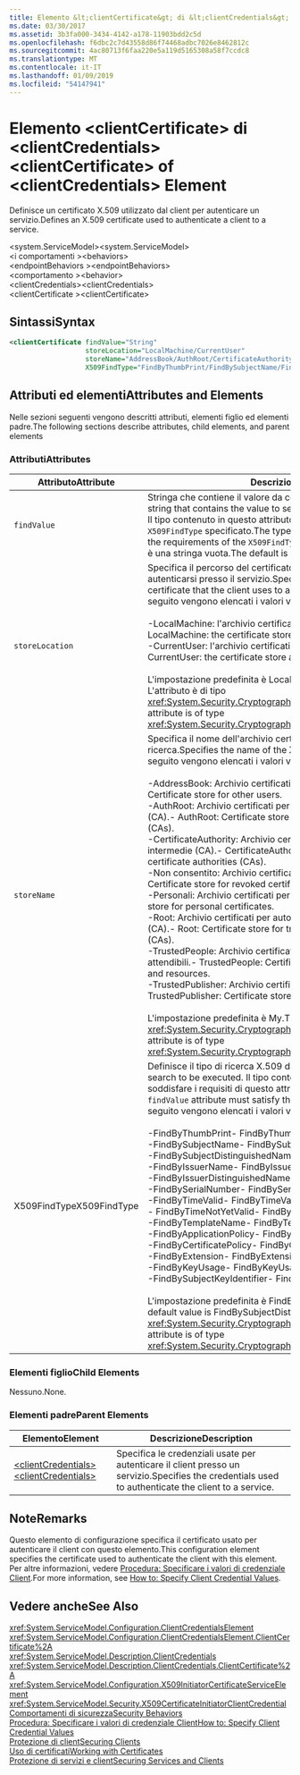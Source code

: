 ```yaml
---
title: Elemento &lt;clientCertificate&gt; di &lt;clientCredentials&gt;
ms.date: 03/30/2017
ms.assetid: 3b3fa000-3434-4142-a178-11903bdd2c5d
ms.openlocfilehash: f6dbc2c7d43558d86f74468adbc7026e8462812c
ms.sourcegitcommit: 4ac80713f6faa220e5a119d5165308a58f7ccdc8
ms.translationtype: MT
ms.contentlocale: it-IT
ms.lasthandoff: 01/09/2019
ms.locfileid: "54147941"
---
```

# <a name="ltclientcertificategt-of-ltclientcredentialsgt-element"></a><span data-ttu-id="e2406-102">Elemento &lt;clientCertificate&gt; di &lt;clientCredentials&gt;</span><span class="sxs-lookup"><span data-stu-id="e2406-102">&lt;clientCertificate&gt; of &lt;clientCredentials&gt; Element</span></span>
<span data-ttu-id="e2406-103">Definisce un certificato X.509 utilizzato dal client per autenticare un servizio.</span><span class="sxs-lookup"><span data-stu-id="e2406-103">Defines an X.509 certificate used to authenticate a client to a service.</span></span>  
  
 <span data-ttu-id="e2406-104">\<system.ServiceModel></span><span class="sxs-lookup"><span data-stu-id="e2406-104">\<system.ServiceModel></span></span>  
<span data-ttu-id="e2406-105">\<i comportamenti ></span><span class="sxs-lookup"><span data-stu-id="e2406-105">\<behaviors></span></span>  
<span data-ttu-id="e2406-106">\<endpointBehaviors ></span><span class="sxs-lookup"><span data-stu-id="e2406-106">\<endpointBehaviors></span></span>  
<span data-ttu-id="e2406-107">\<comportamento ></span><span class="sxs-lookup"><span data-stu-id="e2406-107">\<behavior></span></span>  
<span data-ttu-id="e2406-108">\<clientCredentials></span><span class="sxs-lookup"><span data-stu-id="e2406-108">\<clientCredentials></span></span>  
<span data-ttu-id="e2406-109">\<clientCertificate ></span><span class="sxs-lookup"><span data-stu-id="e2406-109">\<clientCertificate></span></span>  
  
## <a name="syntax"></a><span data-ttu-id="e2406-110">Sintassi</span><span class="sxs-lookup"><span data-stu-id="e2406-110">Syntax</span></span>  
  
```xml  
<clientCertificate findValue="String"
                   storeLocation="LocalMachine/CurrentUser"
                   storeName="AddressBook/AuthRoot/CertificateAuthority/Disallowed/My/Root/TrustedPeople/TrustedPublisher"
                   X509FindType="FindByThumbPrint/FindBySubjectName/FindBySubjectDistinguishedName/FindByIssuerName/FindByIssuerDistinguishedName/FindBySerialNumber/FindByTimeValid/FindByTimeNotYetValid/FindByTemplateName/FindByApplicationPolicy/FindByCertificatePolicy/FindByExtension/FindByKeyUsage/FindBySubjectKeyIdentifier" />
```  
  
## <a name="attributes-and-elements"></a><span data-ttu-id="e2406-111">Attributi ed elementi</span><span class="sxs-lookup"><span data-stu-id="e2406-111">Attributes and Elements</span></span>  
 <span data-ttu-id="e2406-112">Nelle sezioni seguenti vengono descritti attributi, elementi figlio ed elementi padre.</span><span class="sxs-lookup"><span data-stu-id="e2406-112">The following sections describe attributes, child elements, and parent elements</span></span>  
  
### <a name="attributes"></a><span data-ttu-id="e2406-113">Attributi</span><span class="sxs-lookup"><span data-stu-id="e2406-113">Attributes</span></span>  
  
|<span data-ttu-id="e2406-114">Attributo</span><span class="sxs-lookup"><span data-stu-id="e2406-114">Attribute</span></span>|<span data-ttu-id="e2406-115">Descrizione</span><span class="sxs-lookup"><span data-stu-id="e2406-115">Description</span></span>|  
|---------------|-----------------|  
|`findValue`|<span data-ttu-id="e2406-116">Stringa che contiene il valore da cercare nell'archivio certificati X.509.</span><span class="sxs-lookup"><span data-stu-id="e2406-116">A string that contains the value to search for in the X.509 certificate store.</span></span> <span data-ttu-id="e2406-117">Il tipo contenuto in questo attributo deve soddisfare i requisiti del valore `X509FindType` specificato.</span><span class="sxs-lookup"><span data-stu-id="e2406-117">The type contained in the attribute must satisfy the requirements of the `X509FindType` attribute value.</span></span> <span data-ttu-id="e2406-118">Il valore predefinito è una stringa vuota.</span><span class="sxs-lookup"><span data-stu-id="e2406-118">The default is an empty string.</span></span>|  
|`storeLocation`|<span data-ttu-id="e2406-119">Specifica il percorso del certificato X.509 usato dal client per autenticarsi presso il servizio.</span><span class="sxs-lookup"><span data-stu-id="e2406-119">Specifies the location of the X.509 certificate that the client uses to authenticate itself to the service.</span></span> <span data-ttu-id="e2406-120">Di seguito vengono elencati i valori validi:</span><span class="sxs-lookup"><span data-stu-id="e2406-120">Valid values include the following:</span></span><br /><br /> <span data-ttu-id="e2406-121">-LocalMachine: l'archivio certificati assegnato al computer locale.</span><span class="sxs-lookup"><span data-stu-id="e2406-121">-   LocalMachine: the certificate store assigned to the local machine.</span></span><br /><span data-ttu-id="e2406-122">-CurrentUser: l'archivio certificati assegnato all'utente corrente.</span><span class="sxs-lookup"><span data-stu-id="e2406-122">-   CurrentUser: the certificate store assigned to the current user.</span></span><br /><br /> <span data-ttu-id="e2406-123">L'impostazione predefinita è LocalMachine.</span><span class="sxs-lookup"><span data-stu-id="e2406-123">The default is LocalMachine.</span></span> <span data-ttu-id="e2406-124">L'attributo è di tipo <xref:System.Security.Cryptography.X509Certificates.StoreLocation>.</span><span class="sxs-lookup"><span data-stu-id="e2406-124">This attribute is of type <xref:System.Security.Cryptography.X509Certificates.StoreLocation>.</span></span>|  
|`storeName`|<span data-ttu-id="e2406-125">Specifica il nome dell'archivio certificati X.509 in cui eseguire la ricerca.</span><span class="sxs-lookup"><span data-stu-id="e2406-125">Specifies the name of the X.509 certificate store to search.</span></span> <span data-ttu-id="e2406-126">Di seguito vengono elencati i valori validi:</span><span class="sxs-lookup"><span data-stu-id="e2406-126">Valid values include the following:</span></span><br /><br /> <span data-ttu-id="e2406-127">-AddressBook: Archivio certificati per altri utenti.</span><span class="sxs-lookup"><span data-stu-id="e2406-127">-   AddressBook: Certificate store for other users.</span></span><br /><span data-ttu-id="e2406-128">-AuthRoot: Archivio certificati per autorità di certificazione di terze parti (CA).</span><span class="sxs-lookup"><span data-stu-id="e2406-128">-   AuthRoot: Certificate store for third-party certificate authorities (CAs).</span></span><br /><span data-ttu-id="e2406-129">-CertificateAuthority: Archivio certificati per autorità di certificazione intermedie (CA).</span><span class="sxs-lookup"><span data-stu-id="e2406-129">-   CertificateAuthority: Certificate store for intermediate certificate authorities (CAs).</span></span><br /><span data-ttu-id="e2406-130">-Non consentito: Archivio certificati per certificati revocati.</span><span class="sxs-lookup"><span data-stu-id="e2406-130">-   Disallowed: Certificate store for revoked certificates.</span></span><br /><span data-ttu-id="e2406-131">-Personali: Archivio certificati per certificati personali.</span><span class="sxs-lookup"><span data-stu-id="e2406-131">-   My: Certificate store for personal certificates.</span></span><br /><span data-ttu-id="e2406-132">-Root: Archivio certificati per autorità di certificazione radice attendibile (CA).</span><span class="sxs-lookup"><span data-stu-id="e2406-132">-   Root: Certificate store for trusted root certificate authorities (CAs).</span></span><br /><span data-ttu-id="e2406-133">-TrustedPeople: Archivio certificati per le risorse e persone direttamente attendibili.</span><span class="sxs-lookup"><span data-stu-id="e2406-133">-   TrustedPeople: Certificate store for directly trusted people and resources.</span></span><br /><span data-ttu-id="e2406-134">-TrustedPublisher: Archivio certificati per autori direttamente attendibili.</span><span class="sxs-lookup"><span data-stu-id="e2406-134">-   TrustedPublisher: Certificate store for directly trusted publishers.</span></span><br /><br /> <span data-ttu-id="e2406-135">L'impostazione predefinita è My.</span><span class="sxs-lookup"><span data-stu-id="e2406-135">The default is My.</span></span> <span data-ttu-id="e2406-136">L'attributo è di tipo <xref:System.Security.Cryptography.X509Certificates.StoreName>.</span><span class="sxs-lookup"><span data-stu-id="e2406-136">This attribute is of type <xref:System.Security.Cryptography.X509Certificates.StoreName>.</span></span>|  
|<span data-ttu-id="e2406-137">X509FindType</span><span class="sxs-lookup"><span data-stu-id="e2406-137">X509FindType</span></span>|<span data-ttu-id="e2406-138">Definisce il tipo di ricerca X.509 da eseguire.</span><span class="sxs-lookup"><span data-stu-id="e2406-138">Defines the type of X.509 search to be executed.</span></span> <span data-ttu-id="e2406-139">Il tipo contenuto nell'attributo `findValue` deve soddisfare i requisiti di questo attributo.</span><span class="sxs-lookup"><span data-stu-id="e2406-139">The type contained in the `findValue` attribute must satisfy the requirements of this attribute.</span></span> <span data-ttu-id="e2406-140">Di seguito vengono elencati i valori validi:</span><span class="sxs-lookup"><span data-stu-id="e2406-140">Valid values include the following:</span></span><br /><br /> <span data-ttu-id="e2406-141">-FindByThumbPrint</span><span class="sxs-lookup"><span data-stu-id="e2406-141">-   FindByThumbPrint</span></span><br /><span data-ttu-id="e2406-142">-FindBySubjectName</span><span class="sxs-lookup"><span data-stu-id="e2406-142">-   FindBySubjectName</span></span><br /><span data-ttu-id="e2406-143">-FindBySubjectDistinguishedName</span><span class="sxs-lookup"><span data-stu-id="e2406-143">-   FindBySubjectDistinguishedName</span></span><br /><span data-ttu-id="e2406-144">-FindByIssuerName</span><span class="sxs-lookup"><span data-stu-id="e2406-144">-   FindByIssuerName</span></span><br /><span data-ttu-id="e2406-145">-FindByIssuerDistinguishedName</span><span class="sxs-lookup"><span data-stu-id="e2406-145">-   FindByIssuerDistinguishedName</span></span><br /><span data-ttu-id="e2406-146">-FindBySerialNumber</span><span class="sxs-lookup"><span data-stu-id="e2406-146">-   FindBySerialNumber</span></span><br /><span data-ttu-id="e2406-147">-FindByTimeValid</span><span class="sxs-lookup"><span data-stu-id="e2406-147">-   FindByTimeValid</span></span><br /><span data-ttu-id="e2406-148">-   FindByTimeNotYetValid</span><span class="sxs-lookup"><span data-stu-id="e2406-148">-   FindByTimeNotYetValid</span></span><br /><span data-ttu-id="e2406-149">-FindByTemplateName</span><span class="sxs-lookup"><span data-stu-id="e2406-149">-   FindByTemplateName</span></span><br /><span data-ttu-id="e2406-150">-FindByApplicationPolicy</span><span class="sxs-lookup"><span data-stu-id="e2406-150">-   FindByApplicationPolicy</span></span><br /><span data-ttu-id="e2406-151">-FindByCertificatePolicy</span><span class="sxs-lookup"><span data-stu-id="e2406-151">-   FindByCertificatePolicy</span></span><br /><span data-ttu-id="e2406-152">-FindByExtension</span><span class="sxs-lookup"><span data-stu-id="e2406-152">-   FindByExtension</span></span><br /><span data-ttu-id="e2406-153">-FindByKeyUsage</span><span class="sxs-lookup"><span data-stu-id="e2406-153">-   FindByKeyUsage</span></span><br /><span data-ttu-id="e2406-154">-FindBySubjectKeyIdentifier</span><span class="sxs-lookup"><span data-stu-id="e2406-154">-   FindBySubjectKeyIdentifier</span></span><br /><br /> <span data-ttu-id="e2406-155">L'impostazione predefinita è FindBySubjectDistinguishedName.</span><span class="sxs-lookup"><span data-stu-id="e2406-155">The default value is FindBySubjectDistinguishedName.</span></span> <span data-ttu-id="e2406-156">L'attributo è di tipo <xref:System.Security.Cryptography.X509Certificates.X509FindType>.</span><span class="sxs-lookup"><span data-stu-id="e2406-156">This attribute is of type <xref:System.Security.Cryptography.X509Certificates.X509FindType>.</span></span>|  
  
### <a name="child-elements"></a><span data-ttu-id="e2406-157">Elementi figlio</span><span class="sxs-lookup"><span data-stu-id="e2406-157">Child Elements</span></span>  
 <span data-ttu-id="e2406-158">Nessuno.</span><span class="sxs-lookup"><span data-stu-id="e2406-158">None.</span></span>  
  
### <a name="parent-elements"></a><span data-ttu-id="e2406-159">Elementi padre</span><span class="sxs-lookup"><span data-stu-id="e2406-159">Parent Elements</span></span>  
  
|<span data-ttu-id="e2406-160">Elemento</span><span class="sxs-lookup"><span data-stu-id="e2406-160">Element</span></span>|<span data-ttu-id="e2406-161">Descrizione</span><span class="sxs-lookup"><span data-stu-id="e2406-161">Description</span></span>|  
|-------------|-----------------|  
|[<span data-ttu-id="e2406-162">\<clientCredentials></span><span class="sxs-lookup"><span data-stu-id="e2406-162">\<clientCredentials></span></span>](../../../../../docs/framework/configure-apps/file-schema/wcf/clientcredentials.md)|<span data-ttu-id="e2406-163">Specifica le credenziali usate per autenticare il client presso un servizio.</span><span class="sxs-lookup"><span data-stu-id="e2406-163">Specifies the credentials used to authenticate the client to a service.</span></span>|  
  
## <a name="remarks"></a><span data-ttu-id="e2406-164">Note</span><span class="sxs-lookup"><span data-stu-id="e2406-164">Remarks</span></span>  
 <span data-ttu-id="e2406-165">Questo elemento di configurazione specifica il certificato usato per autenticare il client con questo elemento.</span><span class="sxs-lookup"><span data-stu-id="e2406-165">This configuration element specifies the certificate used to authenticate the client with this element.</span></span> <span data-ttu-id="e2406-166">Per altre informazioni, vedere [Procedura: Specificare i valori di credenziale Client](../../../../../docs/framework/wcf/how-to-specify-client-credential-values.md).</span><span class="sxs-lookup"><span data-stu-id="e2406-166">For more information, see [How to: Specify Client Credential Values](../../../../../docs/framework/wcf/how-to-specify-client-credential-values.md).</span></span>  
  
## <a name="see-also"></a><span data-ttu-id="e2406-167">Vedere anche</span><span class="sxs-lookup"><span data-stu-id="e2406-167">See Also</span></span>  
 <xref:System.ServiceModel.Configuration.ClientCredentialsElement>  
 <xref:System.ServiceModel.Configuration.ClientCredentialsElement.ClientCertificate%2A>  
 <xref:System.ServiceModel.Description.ClientCredentials>  
 <xref:System.ServiceModel.Description.ClientCredentials.ClientCertificate%2A>  
 <xref:System.ServiceModel.Configuration.X509InitiatorCertificateServiceElement>  
 <xref:System.ServiceModel.Security.X509CertificateInitiatorClientCredential>  
 [<span data-ttu-id="e2406-168">Comportamenti di sicurezza</span><span class="sxs-lookup"><span data-stu-id="e2406-168">Security Behaviors</span></span>](../../../../../docs/framework/wcf/feature-details/security-behaviors-in-wcf.md)  
 [<span data-ttu-id="e2406-169">Procedura: Specificare i valori di credenziale Client</span><span class="sxs-lookup"><span data-stu-id="e2406-169">How to: Specify Client Credential Values</span></span>](../../../../../docs/framework/wcf/how-to-specify-client-credential-values.md)  
 [<span data-ttu-id="e2406-170">Protezione di client</span><span class="sxs-lookup"><span data-stu-id="e2406-170">Securing Clients</span></span>](../../../../../docs/framework/wcf/securing-clients.md)  
 [<span data-ttu-id="e2406-171">Uso di certificati</span><span class="sxs-lookup"><span data-stu-id="e2406-171">Working with Certificates</span></span>](../../../../../docs/framework/wcf/feature-details/working-with-certificates.md)  
 [<span data-ttu-id="e2406-172">Protezione di servizi e client</span><span class="sxs-lookup"><span data-stu-id="e2406-172">Securing Services and Clients</span></span>](../../../../../docs/framework/wcf/feature-details/securing-services-and-clients.md)
